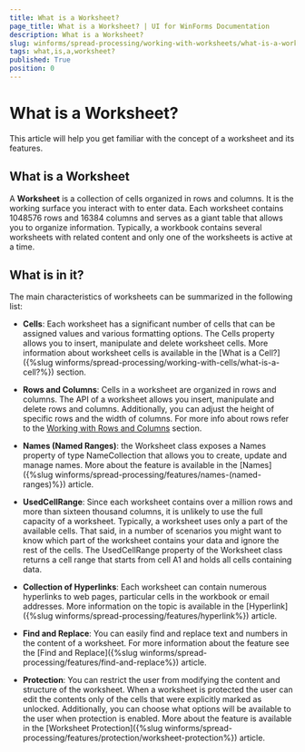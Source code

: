 ```yaml
---
title: What is a Worksheet?
page_title: What is a Worksheet? | UI for WinForms Documentation
description: What is a Worksheet?
slug: winforms/spread-processing/working-with-worksheets/what-is-a-worksheet?
tags: what,is,a,worksheet?
published: True
position: 0
---
```


# What is a Worksheet?

This article will help you get familiar with the concept of a worksheet and its features.
      

## What is a Worksheet

A __Worksheet__ is a collection of cells organized in rows and columns. It is the working surface you interact with to enter data. Each worksheet contains 1048576 rows and 16384 columns and serves as a giant table that allows you to organize information. Typically, a workbook contains several worksheets with related content and only one of the worksheets is active at a time.
        
## What is in it?

The main characteristics of worksheets can be summarized in the following list:
        

* __Cells__: Each worksheet has a significant number of cells that can be assigned values and various formatting options. The Cells property allows you to insert, manipulate and delete worksheet cells. More information about worksheet cells is available in the [What is a Cell?]({%slug winforms/spread-processing/working-with-cells/what-is-a-cell?%}) section.
            

* __Rows and Columns__: Cells in a worksheet are organized in rows and columns. The API of a worksheet allows you insert, manipulate and delete rows and columns. Additionally, you can adjust the height of specific rows and the width of columns. For more info about rows refer to the [Working  with Rows and Columns](f33b85a1-1f3d-442c-9dcb-d6b2d33ba99c) section.
            

* __Names (Named Ranges)__: the Worksheet class exposes a Names property of type NameCollection that allows you to create, update and manage names. More about the feature is available in the [Names]({%slug winforms/spread-processing/features/names-(named-ranges)%}) article.
            

* __UsedCellRange__: Since each worksheet contains over a million rows and more than sixteen thousand columns, it is unlikely to use the full capacity of a worksheet. Typically, a worksheet uses only a part of the available cells. That said, in a number of scenarios you might want to know which part of the worksheet contains your data and ignore the rest of the cells. The UsedCellRange property of the Worksheet class returns a cell range that starts from cell A1 and holds all cells containing data.
            

* __Collection of Hyperlinks__: Each worksheet can contain numerous hyperlinks to web pages, particular cells in the workbook or email addresses. More information on the topic is available in the [Hyperlink]({%slug winforms/spread-processing/features/hyperlink%}) article.
            

* __Find and Replace__: You can easily find and replace text and numbers in the content of a worksheet. For more information about the feature see the [Find and Replace]({%slug winforms/spread-processing/features/find-and-replace%}) article.
            

* __Protection__: You can restrict the user from modifying the content and structure of the worksheet. When a worksheet is protected the user can edit the contents only of the cells that were explicitly marked as unlocked. Additionally, you can choose what options will be available to the user when protection is enabled. More about the feature is available in the [Worksheet Protection]({%slug winforms/spread-processing/features/protection/worksheet-protection%}) article.
            
